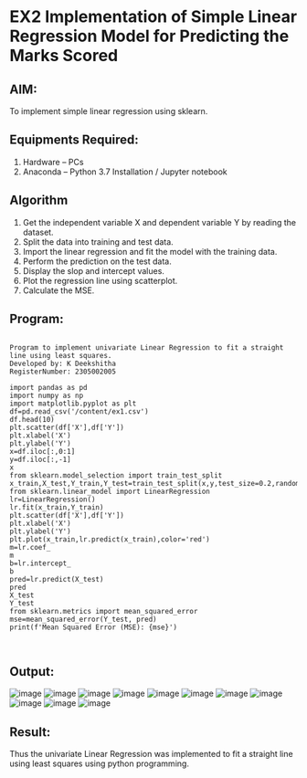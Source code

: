 # EX2 Implementation of Simple Linear Regression Model for Predicting the Marks Scored
## AIM:
To implement simple linear regression using sklearn.

## Equipments Required:
1. Hardware – PCs
2. Anaconda – Python 3.7 Installation / Jupyter notebook

## Algorithm
1. Get the independent variable X and dependent variable Y by reading the dataset.
2. Split the data into training and test data.
3. Import the linear regression and fit the model with the training data.
4. Perform the prediction on the test data.
5. Display the slop and intercept values.
6. Plot the regression line using scatterplot.
7. Calculate the MSE.

## Program:
```

Program to implement univariate Linear Regression to fit a straight line using least squares.
Developed by: K Deekshitha
RegisterNumber: 2305002005

import pandas as pd
import numpy as np
import matplotlib.pyplot as plt
df=pd.read_csv('/content/ex1.csv')
df.head(10)
plt.scatter(df['X'],df['Y'])
plt.xlabel('X')
plt.ylabel('Y')
x=df.iloc[:,0:1]
y=df.iloc[:,-1]
x
from sklearn.model_selection import train_test_split
x_train,X_test,Y_train,Y_test=train_test_split(x,y,test_size=0.2,random_state=0)
from sklearn.linear_model import LinearRegression
lr=LinearRegression()
lr.fit(x_train,Y_train)
plt.scatter(df['X'],df['Y'])
plt.xlabel('X')
plt.ylabel('Y')
plt.plot(x_train,lr.predict(x_train),color='red')
m=lr.coef_
m
b=lr.intercept_
b
pred=lr.predict(X_test)
pred
X_test
Y_test
from sklearn.metrics import mean_squared_error
mse=mean_squared_error(Y_test, pred)
print(f'Mean Squared Error (MSE): {mse}')



```

## Output:

![image](https://github.com/user-attachments/assets/e301958b-fb89-47f8-9923-fae59a6c5aa7)
![image](https://github.com/user-attachments/assets/15410534-ff5a-4b5c-a060-a2ef170a0946)
![image](https://github.com/user-attachments/assets/9b5ed8c3-861c-4173-83a9-52cee4e7f44b)
![image](https://github.com/user-attachments/assets/85910581-f498-40ce-bcbf-f517d37a7727)
![image](https://github.com/user-attachments/assets/d51e5eb2-ab39-4643-b587-114b4391c3f2)
![image](https://github.com/user-attachments/assets/19713c0a-d918-464c-bdab-abad0b9dce11)
![image](https://github.com/user-attachments/assets/8c82ff0c-ef2d-472b-8e8e-2321100c2d2b)
![image](https://github.com/user-attachments/assets/cd4866ad-770c-4d39-a012-79cd62662827)
![image](https://github.com/user-attachments/assets/37d13a03-6fe3-467f-a943-9c3b486a8f78)
![image](https://github.com/user-attachments/assets/05e04ccd-4ea4-45a1-b9d9-c242191fdd51)
![image](https://github.com/user-attachments/assets/5ac1b0b2-873a-4f57-96a7-a60a0b7fe497)

## Result:
Thus the univariate Linear Regression was implemented to fit a straight line using least squares using python programming.
